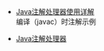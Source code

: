 * [Java注解处理器使用详解](http://www.codeceo.com/article/java-annotation-processor.html)<br/>
编译（javac）时注解示例

* [Java注解处理器](http://www.importnew.com/15246.html)
